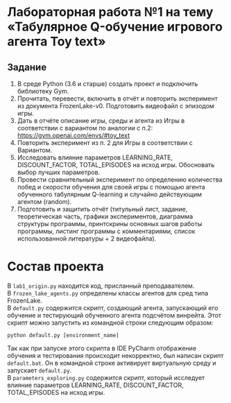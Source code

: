 # Лабораторная работа №1 на тему «Табулярное Q-обучение игрового агента Toy text»

## Задание
1. В среде Python (3.6 и старше) создать проект и подключить библиотеку Gym.
2. Прочитать, перевести, включить в отчёт и повторить эксперимент из документа FrozenLake-v0. 
Подготовить видеофайл с эпизодом игры.
3. Дать в отчёте описание игры, среды и агента из Игры в соответствии с вариантом по аналогии с п.2:
https://gym.openai.com/envs/#toy_text
4. Повторить эксперимент из п. 2 для Игры в соответствии с Вариантом.
5. Исследовать влияние параметров LEARNING_RATE, DISCOUNT_FACTOR, TOTAL_EPISODES на исход игры. Обосновать выбор лучших
параметров.
6. Провести сравнительный эксперимент по определению количества побед и скорости обучения для своей игры с помощью
агента обученного табулярным Q-learning и случайно действующим агентом (random).
7. Подготовить и защитить отчёт (титульный лист, задание, теоретическая часть, графики экспериментов, диаграмма
структуры программы, принтскрины основных шагов работы программы, листинг программы с комментариями, список
использованной литературы + 2 видеофайла).

# Состав проекта
В `lab1_origin.py` находится код, присланный преподавателем.  
В `frozen_lake_agents.py` определены классы агентов для сред типа FrozenLake.  
В `default.py` содержится скрипт, создающий агента, запускающий его обучение и тестирующий обученного агента подсчётом
винрейта. Этот скрипт можно запустить из командной строки следующим образом:
```
python default.py [environment_name]
```
Так как при запуске этого скрипта в IDE PyCharm отображение обучения и тестирования происходит некорректно,
был написан скрипт `default.bat`. Он в командной строке активирует виртуальную среду и запускает `default.py`.  
В `parameters_exploring.py` содержится скрипт, который исследует влияние параметров LEARNING_RATE, DISCOUNT_FACTOR,
TOTAL_EPISODES на исход игры.
